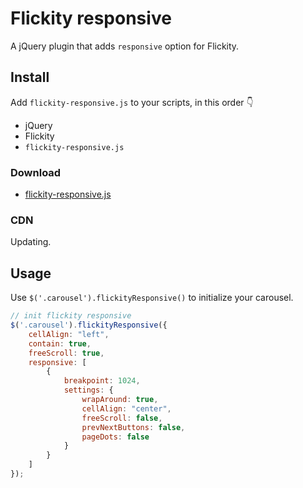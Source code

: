 # Flickity responsive

A jQuery plugin that adds `responsive` option for Flickity.

## Install

Add `flickity-responsive.js` to your scripts, in this order 👇

- jQuery
- Flickity
- `flickity-responsive.js`

### Download

- [flickity-responsive.js](https://github.com/phucbm/flickity-responsive/flickity-responsive.js)

### CDN

Updating.

## Usage

Use `$('.carousel').flickityResponsive()` to initialize your carousel.

```js
// init flickity responsive
$('.carousel').flickityResponsive({
    cellAlign: "left",
    contain: true,
    freeScroll: true,
    responsive: [
        {
            breakpoint: 1024,
            settings: {
                wrapAround: true,
                cellAlign: "center",
                freeScroll: false,
                prevNextButtons: false,
                pageDots: false
            }
        }
    ]
});
```